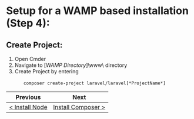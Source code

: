 # Setup for a WAMP based installation (Step 4):

## Create Project:

1. Open Cmder
2. Navigate to [_WAMP Directory_]\www\ directory
3. Create Project by entering 

&nbsp;&nbsp;&nbsp;&nbsp;&nbsp;&nbsp;&nbsp;&nbsp;&nbsp;&nbsp;&nbsp; `composer create-project laravel/laravel[*ProjectName*]`

| Previous | Next |
| -------- | ---- |
| [< Install Node ](wamp-2.md) | [Install Composer >](wamp-4.md) |